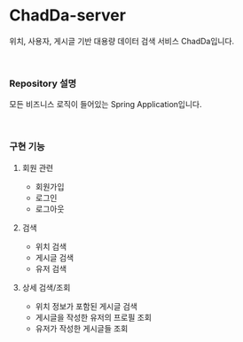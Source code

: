 # ChadDa-server
위치, 사용자, 게시글 기반 대용량 데이터 검색 서비스 ChadDa입니다.

<br>

### Repository 설명

모든 비즈니스 로직이 들어있는 Spring Application입니다.

<br>

### 구현 기능

1. 회원 관련
   - 회원가입
   - 로그인
   - 로그아웃

2. 검색
   - 위치 검색
   - 게시글 검색
   - 유저 검색

3. 상세 검색/조회
   - 위치 정보가 포함된 게시글 검색
   - 게시글을 작성한 유저의 프로필 조회
   - 유저가 작성한 게시글들 조회
